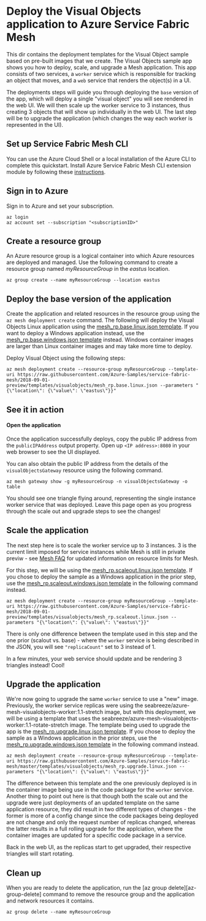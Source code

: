 # Deploy the Visual Objects application to Azure Service Fabric Mesh

This dir contains the deployment templates for the Visual Object sample based on pre-built images that we create. The Visual Objects sample app shows you how to deploy, scale, and upgrade a Mesh application. This app consists of two services, a `worker` service which is responsible for tracking an object that moves, and a `web` service that renders the object(s) in a UI.  

The deployments steps will guide you through deploying the `base` version of the app, which will deploy a single "visual object" you will see rendered in the web UI. We will then scale up the worker service to 3 instances, thus creating 3 objects that will show up individually in the web UI. The last step will be to upgrade the application (which changes the way each worker is represented in the UI).  

## Set up Service Fabric Mesh CLI

You can use the Azure Cloud Shell or a local installation of the Azure CLI to complete this quickstart. Install Azure Service Fabric Mesh CLI extension module by following these [instructions](https://docs.microsoft.com/en-us/azure/service-fabric-mesh/service-fabric-mesh-howto-setup-cli).

## Sign in to Azure
Sign in to Azure and set your subscription.

```azurecli
az login
az account set --subscription "<subscriptionID>"
```

## Create a resource group

An Azure resource group is a logical container into which Azure resources are deployed and managed. Use the following command to create a resource group named *myResourceGroup* in the *eastus* location.

```azurecli
az group create --name myResourceGroup --location eastus
```

## Deploy the base version of the application

Create the application and related resources in the resource group using the `az mesh deployment create` command. The following will deploy the Visual Objects Linux application using the [mesh_rp.base.linux.json template](https://raw.githubusercontent.com/Azure-Samples/service-fabric-mesh/2018-09-01-preview/templates/visualobjects/mesh_rp.base.linux.json). If you want to deploy a Windows application instead, use the [mesh_rp.base.windows.json template](https://raw.githubusercontent.com/Azure-Samples/service-fabric-mesh/2018-09-01-preview/templates/visualobjects/mesh_rp.base.windows.json) instead. Windows container images are larger than Linux container images and may take more time to deploy.

Deploy Visual Object using the following steps:

```azurecli
az mesh deployment create --resource-group myResourceGroup --template-uri https://raw.githubusercontent.com/Azure-Samples/service-fabric-mesh/2018-09-01-preview/templates/visualobjects/mesh_rp.base.linux.json --parameters "{\"location\": {\"value\": \"eastus\"}}" 
```

## See it in action 

#### Open the application

Once the application successfully deploys, copy the public IP address from the `publicIPAddress` output property. Open up `<IP address>:8080` in your web browser to see the UI displayed. 

You can also obtain the public IP address from the details of the `visualObjectsGateway` resource using the following command.

```azurecli
az mesh gateway show -g myResourceGroup -n visualObjectsGateway -o table
```

You should see one triangle flying around, representing the single instance worker service that was deployed. Leave this page open as you progress through the scale out and upgrade steps to see the changes!


## Scale the application

The next step here is to scale the worker service up to 3 instances. 3 is the current limit imposed for service instances while Mesh is still in private previw - see  [Mesh FAQ](https://docs.microsoft.com/azure/service-fabric-mesh/service-fabric-mesh-faq) for updated information on resource limits for Mesh. 

For this step, we will be using the [mesh_rp.scaleout.linux.json template](https://raw.githubusercontent.com/Azure-Samples/service-fabric-mesh/2018-09-01-preview/templates/visualobjects/mesh_rp.scaleout.linux.json). If you chose to deploy the sample as a Windows application in the prior step, use the [mesh_rp.scaleout.windows.json template](https://raw.githubusercontent.com/Azure-Samples/service-fabric-mesh/2018-09-01-preview/templates/visualobjects/mesh_rp.scaleout.windows.json) in the following command instead. 

```azurecli
az mesh deployment create --resource-group myResourceGroup --template-uri https://raw.githubusercontent.com/Azure-Samples/service-fabric-mesh/2018-09-01-preview/templates/visualobjects/mesh_rp.scaleout.linux.json --parameters "{\"location\": {\"value\": \"eastus\"}}" 
```

There is only one difference between the template used in this step and the one prior (scalout vs. base) - where the `worker` service is being described in the JSON, you will see `"replicaCount"` set to 3 instead of 1. 

In a few minutes, your web service should update and be rendering 3 triangles instead! Cool!

## Upgrade the application

We're now going to upgrade the same `worker` service to use a "new" image. Previously, the worker service replicas were using the seabreeze/azure-mesh-visualobjects-worker:1.1-stretch image, but with this deployment, we will be using a template that uses the seabreeze/azure-mesh-visualobjects-worker:1.1-rotate-stretch image. The template being used to upgrade the app is the [mesh_rp.upgrade.linux.json template](https://github.com/Azure-Samples/service-fabric-mesh/blob/2018-09-01-preview/templates/visualobjects/mesh_rp.upgrade.linux.json). If you chose to deploy the sample as a Windows application in the prior steps, use the [mesh_rp.upgrade.windows.json template](https://raw.githubusercontent.com/Azure-Samples/service-fabric-mesh/2018-09-01-preview/templates/visualobjects/mesh_rp.upgrade.windows.json) in the following command instead. 

```azurecli
az mesh deployment create --resource-group myResourceGroup --template-uri https://raw.githubusercontent.com/Azure-Samples/service-fabric-mesh/master/templates/visualobjects/mesh_rp.upgrade.linux.json --parameters "{\"location\": {\"value\": \"eastus\"}}"
```

The difference between this template and the one previously deployed is in the container image being use in the code package for the `worker` service. Another thing to point out here is that though both the scale out and the upgrade were just deployments of an updated template on the same application resource, they did result in two different types of changes - the former is more of a config change since the code packages being deployed are not change and only the request number of replicas changed, whereas the latter results in a full rolling upgrade for the applciation, where the container images are updated for a specific code package in a service.  

Back in the web UI, as the replicas start to get upgraded, their respective triangles will start rotating.

## Clean up

When you are ready to delete the application, run the [az group delete][az-group-delete] command to remove the resource group and the application and network resources it contains.

```azurecli
az group delete --name myResourceGroup
```